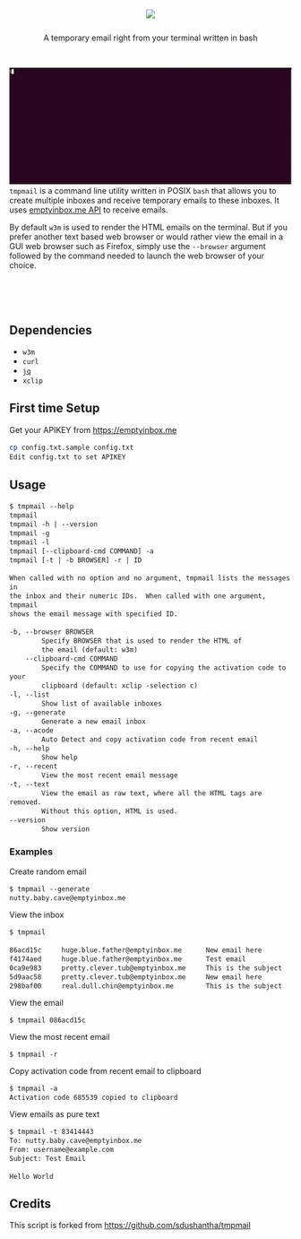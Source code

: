 <h1 align="center">
  <img src="images/logo.png">
</h1>
<p align="center"> A temporary email right from your terminal written in bash</p><br>

<img src="images/demo.gif"/> `tmpmail` is a command line utility written in POSIX `bash` that allows you to create multiple inboxes
and receive temporary emails to these inboxes. It uses [emptyinbox.me API](https://emptyinbox.me/docs.html) to receive emails.

By default `w3m` is used to render the HTML emails on the terminal.
But if you prefer another text based web browser or would rather view the email in a GUI web browser such as Firefox, simply
use the `--browser` argument followed by the command needed to launch the web browser of your choice.

<br>
<br>
<br>

## Dependencies
- `w3m`
- `curl`
- [`jq`](https://github.com/stedolan/jq)
- `xclip`


## First time Setup
Get your APIKEY from https://emptyinbox.me
```bash
cp config.txt.sample config.txt
Edit config.txt to set APIKEY
```

## Usage
```console
$ tmpmail --help
tmpmail
tmpmail -h | --version
tmpmail -g 
tmpmail -l
tmpmail [--clipboard-cmd COMMAND] -a
tmpmail [-t | -b BROWSER] -r | ID

When called with no option and no argument, tmpmail lists the messages in
the inbox and their numeric IDs.  When called with one argument, tmpmail
shows the email message with specified ID.

-b, --browser BROWSER
        Specify BROWSER that is used to render the HTML of
        the email (default: w3m)
    --clipboard-cmd COMMAND
        Specify the COMMAND to use for copying the activation code to your
        clipboard (default: xclip -selection c)
-l, --list
        Show list of available inboxes
-g, --generate 
        Generate a new email inbox        
-a, --acode
        Auto Detect and copy activation code from recent email  
-h, --help
        Show help
-r, --recent
        View the most recent email message
-t, --text
        View the email as raw text, where all the HTML tags are removed.
        Without this option, HTML is used.
--version
        Show version
```

### Examples
Create random email
```console
$ tmpmail --generate
nutty.baby.cave@emptyinbox.me
```
View the inbox
```console
$ tmpmail

86acd15c     huge.blue.father@emptyinbox.me      New email here
f4174aed     huge.blue.father@emptyinbox.me      Test email
0ca9e983     pretty.clever.tub@emptyinbox.me     This is the subject
5d9aac58     pretty.clever.tub@emptyinbox.me     New email here
298baf00     real.dull.chin@emptyinbox.me        This is the subject

```

View the email
```console
$ tmpmail 086acd15c   
```

View the most recent email
```console
$ tmpmail -r
```

Copy activation code from recent email to clipboard
```console
$ tmpmail -a
Activation code 685539 copied to clipboard
```

View emails as pure text
```console
$ tmpmail -t 83414443
To: nutty.baby.cave@emptyinbox.me
From: username@example.com
Subject: Test Email

Hello World
```

## Credits
This script is forked from https://github.com/sdushantha/tmpmail 

